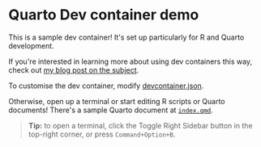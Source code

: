 # Quarto Dev container demo

This is a sample dev container! It's set up particularly for R and Quarto development.

If you're interested in learning more about using dev containers this way, check out [my blog post on the subject](https://jamesgoldie.dev/writing/dev-containers-in-r).

To customise the dev container, modify [devcontainer.json](.devcontainer/devcontainer.json).

Otherwise, open up a terminal or start editing R scripts or Quarto documents! There's a sample Quarto document at [`index.qmd`](index.qmd).

> **Tip:** to open a terminal, click the Toggle Right Sidebar button in the top-right corner, or press `Command+Option+B`.
